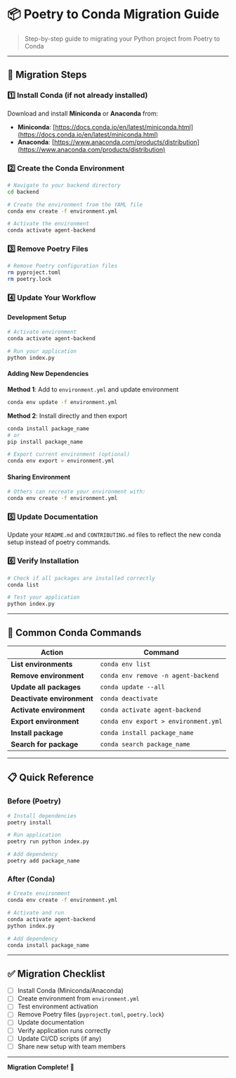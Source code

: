 # 📦 Poetry to Conda Migration Guide

> Step-by-step guide to migrating your Python project from Poetry to Conda

---

## 🚀 Migration Steps

### 1️⃣ Install Conda (if not already installed)

Download and install **Miniconda** or **Anaconda** from:

- **Miniconda**: [https://docs.conda.io/en/latest/miniconda.html](https://docs.conda.io/en/latest/miniconda.html)
- **Anaconda**: [https://www.anaconda.com/products/distribution](https://www.anaconda.com/products/distribution)

### 2️⃣ Create the Conda Environment

```bash
# Navigate to your backend directory
cd backend

# Create the environment from the YAML file
conda env create -f environment.yml

# Activate the environment
conda activate agent-backend
```

### 3️⃣ Remove Poetry Files

```bash
# Remove Poetry configuration files
rm pyproject.toml
rm poetry.lock
```

### 4️⃣ Update Your Workflow

#### Development Setup
```bash
# Activate environment
conda activate agent-backend

# Run your application
python index.py
```

#### Adding New Dependencies

**Method 1**: Add to `environment.yml` and update environment
```bash
conda env update -f environment.yml
```

**Method 2**: Install directly and then export
```bash
conda install package_name
# or
pip install package_name

# Export current environment (optional)
conda env export > environment.yml
```

#### Sharing Environment
```bash
# Others can recreate your environment with:
conda env create -f environment.yml
```

### 5️⃣ Update Documentation

Update your `README.md` and `CONTRIBUTING.md` files to reflect the new conda setup instead of poetry commands.

### 6️⃣ Verify Installation

```bash
# Check if all packages are installed correctly
conda list

# Test your application
python index.py
```

---

## 🔧 Common Conda Commands

| Action | Command |
|--------|---------|
| **List environments** | `conda env list` |
| **Remove environment** | `conda env remove -n agent-backend` |
| **Update all packages** | `conda update --all` |
| **Deactivate environment** | `conda deactivate` |
| **Activate environment** | `conda activate agent-backend` |
| **Export environment** | `conda env export > environment.yml` |
| **Install package** | `conda install package_name` |
| **Search for package** | `conda search package_name` |

---

## 📋 Quick Reference

### Before (Poetry)
```bash
# Install dependencies
poetry install

# Run application
poetry run python index.py

# Add dependency
poetry add package_name
```

### After (Conda)
```bash
# Create environment
conda env create -f environment.yml

# Activate and run
conda activate agent-backend
python index.py

# Add dependency
conda install package_name
```

---

## ✅ Migration Checklist

- [ ] Install Conda (Miniconda/Anaconda)
- [ ] Create environment from `environment.yml`
- [ ] Test environment activation
- [ ] Remove Poetry files (`pyproject.toml`, `poetry.lock`)
- [ ] Update documentation
- [ ] Verify application runs correctly
- [ ] Update CI/CD scripts (if any)
- [ ] Share new setup with team members

---

**Migration Complete! 🎉**
